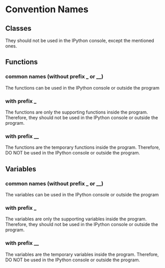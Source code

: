 # Convention Names

## Classes
They should not be used in the IPython console, except the mentioned ones.

## Functions
### common names (without prefix _ or __)
The functions can be used in the IPython console or outside the program

### with prefix _
The functions are only the supporting functions inside the program. Therefore, they should not be used in the IPython console or outside the program.

### with prefix __
The functions are the temporary functions inside the program. Therefore, DO NOT be used in the IPython console or outside the program.

## Variables
### common names (without prefix _ or __)
The variables can be used in the IPython console or outside the program

### with prefix _
The variables are only the supporting variables inside the program. Therefore, they should not be used in the IPython console or outside the program.

### with prefix __
The variables are the temporary variables inside the program. Therefore, DO NOT be used in the IPython console or outside the program.